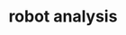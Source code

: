---
layout: page
title: robot analysis
description: "Robot Engineering.<br> Motoman MPL800 Robot"
img: assets/img/motoman_cropped.png
redirect: https://github.com/xkhainguyen/MPL800-robotics
importance: 2
category: class
---